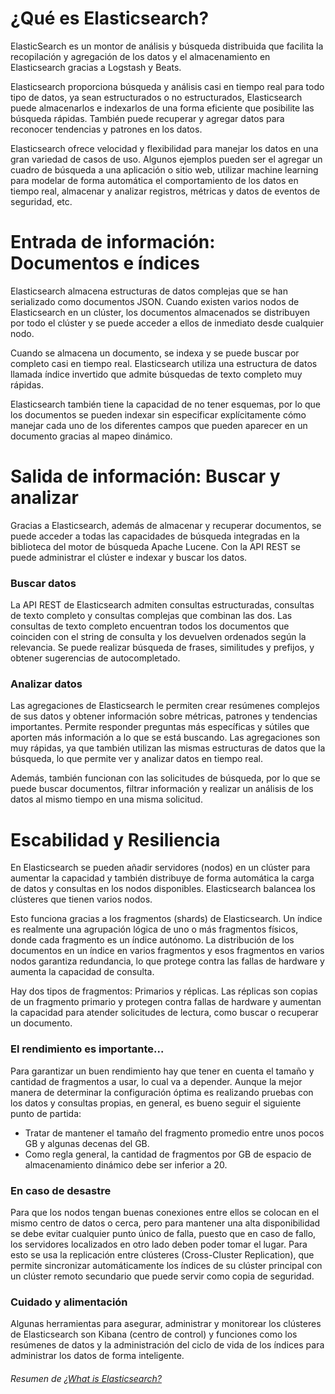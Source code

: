 # ¿Qué es Elasticsearch?
 ElasticSearch es un montor de análisis y búsqueda distribuida que facilita la recopilación y agregación de los datos y el almacenamiento en Elasticsearch gracias a Logstash y Beats.

 Elasticsearch proporciona búsqueda y análisis casi en tiempo real para todo tipo de datos, ya sean estructurados o no estructurados, Elasticsearch puede almacenarlos e indexarlos de una forma eficiente que posibilite las búsqueda rápidas. También puede recuperar y agregar datos para reconocer tendencias y patrones en los datos.

 Elasticsearch ofrece velocidad y flexibilidad para manejar los datos en una gran variedad de casos de uso. Algunos ejemplos pueden ser el agregar un cuadro de búsqueda a una aplicación o sitio web, utilizar machine learning para modelar de forma automática el comportamiento de los datos en tiempo real, almacenar y analizar registros, métricas y datos de eventos de seguridad, etc.

# Entrada de información: Documentos e índices
 Elasticsearch almacena estructuras de datos complejas que se han serializado como documentos JSON. Cuando existen varios nodos de Elasticsearch en un clúster, los documentos almacenados se distribuyen por todo el clúster y se puede acceder a ellos de inmediato desde cualquier nodo.

 Cuando se almacena un documento, se indexa y se puede buscar por completo casi en tiempo real. Elasticsearch utiliza una estructura de datos llamada índice invertido que admite búsquedas de texto completo muy rápidas.
 
 Elasticsearch también tiene la capacidad de no tener esquemas, por lo que los documentos se pueden indexar sin especificar explícitamente cómo manejar cada uno de los diferentes campos que pueden aparecer en un documento gracias al mapeo dinámico.
 

# Salida de información: Buscar y analizar
 Gracias a Elasticsearch, además de almacenar y recuperar documentos, se puede acceder a todas las capacidades de búsqueda integradas en la biblioteca del motor de búsqueda Apache Lucene. Con la API REST se puede administrar el clúster e indexar y buscar los datos.

### Buscar datos
 La API REST de Elasticsearch admiten consultas estructuradas, consultas de texto completo y consultas complejas que combinan las dos. Las consultas de texto completo encuentran todos los documentos que coinciden con el string de consulta y los devuelven ordenados según la relevancia. Se puede realizar búsqueda de frases, similitudes y prefijos, y obtener sugerencias de autocompletado.

### Analizar datos
 Las agregaciones de Elasticsearch le permiten crear resúmenes complejos de sus datos y obtener información sobre métricas, patrones y tendencias importantes. Permite responder preguntas más específicas y sútiles que aporten más información a lo que se está buscando. Las agregaciones son muy rápidas, ya que también utilizan las mismas estructuras de datos que la búsqueda, lo que permite ver y analizar datos en tiempo real.

 Además, también funcionan con las solicitudes de búsqueda, por lo que se puede buscar documentos, filtrar información y realizar un análisis de los datos al mismo tiempo en una misma solicitud.


# Escabilidad y Resiliencia
 En Elasticsearch se pueden añadir servidores (nodos) en un clúster para aumentar la capacidad y también distribuye de forma automática la carga de datos y consultas en los nodos disponibles. Elasticsearch balancea los clústeres que tienen varios nodos.

 Esto funciona gracias a los fragmentos (shards) de Elasticsearch. Un índice es realmente una agrupación lógica de uno o más fragmentos físicos, donde cada fragmento es un índice autónomo. La distribución de los documentos en un índice en varios fragmentos y esos fragmentos en varios nodos garantiza redundancia, lo que protege contra las fallas de hardware y aumenta la capacidad de consulta.

 Hay dos tipos de fragmentos: Primarios y réplicas. Las réplicas son copias de un fragmento primario y protegen contra fallas de hardware y aumentan la capacidad para atender solicitudes de lectura, como buscar o recuperar un documento.

### El rendimiento es importante...
 Para garantizar un buen rendimiento hay que tener en cuenta el tamaño y cantidad de fragmentos a usar, lo cual va a depender. Aunque la mejor manera de determinar la configuración óptima es realizando pruebas con los datos y consultas propias, en general, es bueno seguir el siguiente punto de partida:

- Tratar de mantener el tamaño del fragmento promedio entre unos pocos GB y algunas decenas del GB.
- Como regla general, la cantidad de fragmentos por GB de espacio de almacenamiento dinámico debe ser inferior a 20.

### En caso de desastre
 Para que los nodos tengan buenas conexiones entre ellos se colocan en el mismo centro de datos o cerca, pero para mantener una alta disponibilidad se debe evitar cualquier punto único de falla, puesto que en caso de fallo, los servidores localizados en otro lado deben poder tomar el lugar. Para esto se usa la replicación entre clústeres (Cross-Cluster Replication), que permite sincronizar automáticamente los índices de su clúster principal con un clúster remoto secundario que puede servir como copia de seguridad.

### Cuidado y alimentación
 Algunas herramientas para asegurar, administrar y monitorear los clústeres de Elasticsearch son Kibana (centro de control) y funciones como los resúmenes de datos y la administración del ciclo de vida de los índices para administrar los datos de forma inteligente.

###### Resumen de [¿What is Elasticsearch?](https://www.elastic.co/guide/en/elasticsearch/reference/current/elasticsearch-intro.html)


